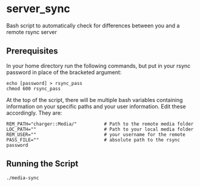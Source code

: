 # server_sync
Bash script to automatically check for differences between you and a remote rsync server


## Prerequisites
In your home directory run the following commands, but put in your rsync password in place of the bracketed argument:
```
echo [password] > rsync_pass
chmod 600 rsync_pass
```

At the top of the script, there will be multiple bash variables containing information on your specific paths and your user information. Edit these accordingly. They are:
```
REM_PATH="charger::Media/"          # Path to the remote media folder
LOC_PATH=""                         # Path to your local media folder
REM_USER=""                         # your username for the remote
PASS_FILE=""                        # absolute path to the rsync password
```

## Running the Script

```
./media-sync
```